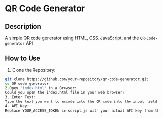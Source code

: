 # QR Code Generator
## Description
A simple QR code generator using HTML, CSS, JavaScript, and the `QR-Code-generator` API
## How to Use
1. Clone the Repository:
 ```bash
 git clone https://github.com/your-repository/qr-code-generator.git
cd QR-code-generator
2.Open 'index.html' in a Browser:
Could you open the index.html file in your web browser?
3. Enter Text:
Type the text you want to encode into the QR code into the input field and click "Generate QR Code".
4. API Key:
Replace YOUR_ACCESS_TOKEN in script.js with your actual API key from the qr-code-generator API.

